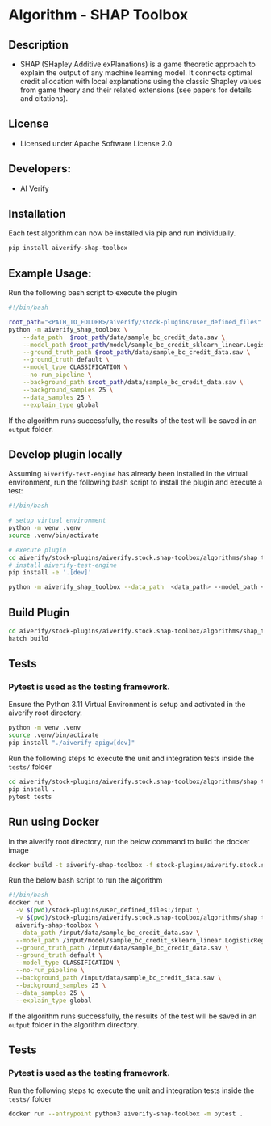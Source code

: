 # Algorithm - SHAP Toolbox

## Description

- SHAP (SHapley Additive exPlanations) is a game theoretic approach to explain the output of any machine learning model. It connects optimal credit allocation with local explanations using the classic Shapley values from game theory and their related extensions (see papers for details and citations).

## License

- Licensed under Apache Software License 2.0

## Developers:

- AI Verify

## Installation

Each test algorithm can now be installed via pip and run individually.

```sh
pip install aiverify-shap-toolbox
```

## Example Usage:

Run the following bash script to execute the plugin

```sh
#!/bin/bash

root_path="<PATH_TO_FOLDER>/aiverify/stock-plugins/user_defined_files"
python -m aiverify_shap_toolbox \
    --data_path  $root_path/data/sample_bc_credit_data.sav \
    --model_path $root_path/model/sample_bc_credit_sklearn_linear.LogisticRegression.sav \
    --ground_truth_path $root_path/data/sample_bc_credit_data.sav \
    --ground_truth default \
    --model_type CLASSIFICATION \
    --no-run_pipeline \
    --background_path $root_path/data/sample_bc_credit_data.sav \
    --background_samples 25 \
    --data_samples 25 \
    --explain_type global
```

If the algorithm runs successfully, the results of the test will be saved in an `output` folder.

## Develop plugin locally

Assuming `aiverify-test-engine` has already been installed in the virtual environment, run the following bash script to install the plugin and execute a test:

```sh
#!/bin/bash

# setup virtual environment
python -m venv .venv
source .venv/bin/activate

# execute plugin
cd aiverify/stock-plugins/aiverify.stock.shap-toolbox/algorithms/shap_toolbox/
# install aiverify-test-engine
pip install -e '.[dev]'

python -m aiverify_shap_toolbox --data_path  <data_path> --model_path <model_path> --ground_truth_path <ground_truth_path> --ground_truth <str> --model_type CLASSIFICATION --run_pipeline --background_path <background_path> --background_samples <number> --data_samples <number> --explain_type <str>
```

## Build Plugin

```sh
cd aiverify/stock-plugins/aiverify.stock.shap-toolbox/algorithms/shap_toolbox/
hatch build
```

## Tests

### Pytest is used as the testing framework.

Ensure the Python 3.11 Virtual Environment is setup and activated in the aiverify root directory.

```sh
python -m venv .venv
source .venv/bin/activate
pip install "./aiverify-apigw[dev]"
```

Run the following steps to execute the unit and integration tests inside the `tests/` folder

```sh
cd aiverify/stock-plugins/aiverify.stock.shap-toolbox/algorithms/shap_toolbox/
pip install .
pytest tests
```

## Run using Docker

In the aiverify root directory, run the below command to build the docker image

```sh
docker build -t aiverify-shap-toolbox -f stock-plugins/aiverify.stock.shap-toolbox/algorithms/shap_toolbox/Dockerfile .
```

Run the below bash script to run the algorithm

```sh
#!/bin/bash
docker run \
  -v $(pwd)/stock-plugins/user_defined_files:/input \
  -v $(pwd)/stock-plugins/aiverify.stock.shap-toolbox/algorithms/shap_toolbox/output:/app/aiverify/output \
  aiverify-shap-toolbox \
  --data_path /input/data/sample_bc_credit_data.sav \
  --model_path /input/model/sample_bc_credit_sklearn_linear.LogisticRegression.sav \
  --ground_truth_path /input/data/sample_bc_credit_data.sav \
  --ground_truth default \
  --model_type CLASSIFICATION \
  --no-run_pipeline \
  --background_path /input/data/sample_bc_credit_data.sav \
  --background_samples 25 \
  --data_samples 25 \
  --explain_type global
```

If the algorithm runs successfully, the results of the test will be saved in an `output` folder in the algorithm directory.

## Tests

### Pytest is used as the testing framework.

Run the following steps to execute the unit and integration tests inside the `tests/` folder

```sh
docker run --entrypoint python3 aiverify-shap-toolbox -m pytest .
```
